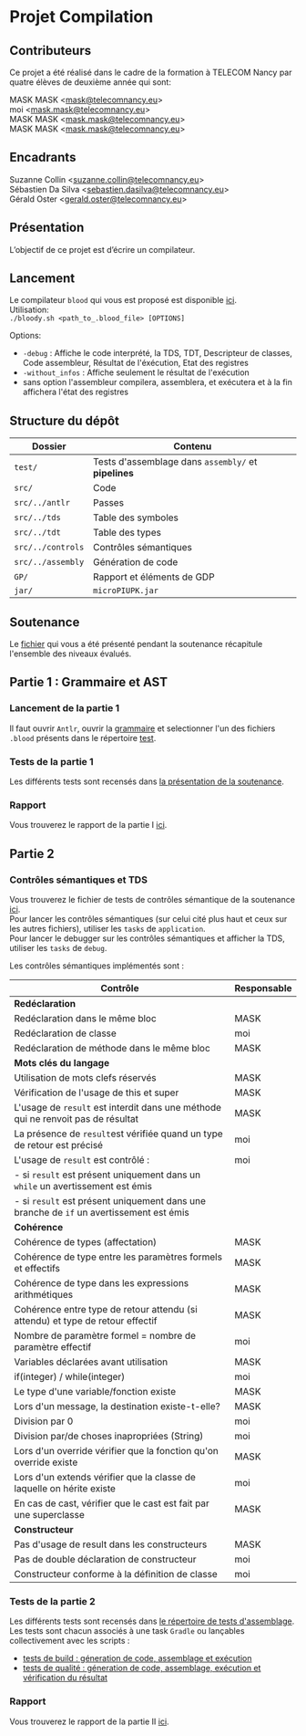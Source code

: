 # Projet Compilation

## Contributeurs

Ce projet a été réalisé dans le cadre de la formation à TELECOM Nancy par quatre élèves de deuxième année qui sont:    

MASK MASK <<mask@telecomnancy.eu>>   
moi <<mask.mask@telecomnancy.eu>>    
MASK MASK <<mask.mask@telecomnancy.eu>>    
MASK MASK <<mask.mask@telecomnancy.eu>>  

## Encadrants

Suzanne Collin <<suzanne.collin@telecomnancy.eu>>    
Sébastien Da Silva <<sebastien.dasilva@telecomnancy.eu>>    
Gérald Oster <<gerald.oster@telecomnancy.eu>>    

## Présentation

L’objectif de ce projet est d’écrire un compilateur.  

## Lancement

Le compilateur `blood` qui vous est proposé est disponible [ici](./bloody.sh). <br>
Utilisation: <br>
`./bloody.sh <path_to_.blood_file> [OPTIONS]`

Options:
- `-debug` : Affiche le code interprété, la TDS, TDT, Descripteur de classes, Code assembleur, Résultat de l'éxécution, Etat des registres
- `-without_infos` : Affiche seulement le résultat de l'exécution
- sans option l'assembleur compilera, assemblera, et exécutera et à la fin affichera l'état des registres


## Structure du dépôt

Dossier     	    | Contenu
--------------------|---------------------------------
`test/` 	        | Tests d'assemblage dans `assembly/` et **pipelines**
`src/` 		        | Code
`src/../antlr`  	| Passes
`src/../tds`     	| Table des symboles
`src/../tdt`     	| Table des types
`src/../controls`   | Contrôles sémantiques
`src/../assembly`   | Génération de code
`GP/`  			    | Rapport et éléments de GDP
`jar/`  			| `microPIUPK.jar`

## Soutenance
Le [fichier](./test/assembly/quality_tests/presentation.blood) qui vous a été présenté pendant la soutenance récapitule l'ensemble des niveaux évalués.

## Partie 1 : Grammaire et AST
### Lancement de la partie 1

Il faut ouvrir `Antlr`, ouvrir la [grammaire](./src/Grammaire.g) et selectionner l'un des fichiers `.blood` présents dans le répertoire [test](./test). <br>

### Tests de la partie 1

Les différents tests sont recensés dans [la présentation de la soutenance](./PCL1-intermediate.md).


### Rapport

Vous trouverez le rapport de la partie I [ici](./GP/Rapport1.pdf).

## Partie 2
### Contrôles sémantiques et TDS
Vous trouverez le fichier de tests de contrôles sémantique de la soutenance [ici](./test/pres2_controles_semantiques.blood).<br>
Pour lancer les contrôles sémantiques (sur celui cité plus haut et ceux sur les autres fichiers), utiliser les `tasks` de `application`.<br>
Pour lancer le debugger sur les contrôles sémantiques et afficher la TDS, utiliser les `tasks` de `debug`.

Les contrôles sémantiques implémentés sont :

| Contrôle                                                     | Responsable        |
| ------------------------------------------------------------ | ------------------ |
| **Redéclaration**                                            |                    |
| Redéclaration dans le même bloc                              | MASK      |
| Redéclaration de classe                                      | moi |
| Redéclaration de méthode dans le même bloc                   | MASK    |
| **Mots clés du langage**                                     |                    |
| Utilisation de mots clefs réservés                           | MASK      |
| Vérification de l'usage de this et super                     | MASK         |
| L'usage de `result` est interdit dans une méthode qui ne renvoit pas de résultat | MASK    |
| La présence de `result`est vérifiée quand un type de retour est précisé | moi |
| L'usage de `result` est contrôlé :                            | moi |
| - si `result` est présent uniquement  dans un `while` un avertissement est émis| |
| - si `result` est présent uniquement  dans une branche de `if` un avertissement est émis| |
| **Cohérence**                                                |                    |
| Cohérence de types (affectation)                             | MASK    |
| Cohérence de type entre les paramètres formels et effectifs  | MASK    |
| Cohérence de type dans les expressions arithmétiques         | MASK    |
| Cohérence entre type de retour attendu (si attendu) et type de retour  effectif | MASK    |
| Nombre de paramètre formel = nombre de paramètre effectif    | moi |
| Variables déclarées avant utilisation                        | MASK      |
| if(integer) / while(integer)                                 | moi |
| Le type d'une variable/fonction existe                       | MASK         |
| Lors d'un message, la destination existe-t-elle?             | MASK         |
| Division par 0                                               | moi |
| Division par/de choses inapropriées (String)                 | moi |
| Lors d'un override vérifier que la fonction qu'on override existe | MASK         |
| Lors d'un extends vérifier que la classe de laquelle on hérite existe | moi |
| En cas de cast, vérifier que le cast est fait par une superclasse | MASK      |
| **Constructeur**                                             |                    |
| Pas d'usage de result dans les constructeurs                 | MASK         |
| Pas de double déclaration de constructeur                    | moi |
| Constructeur conforme à la définition de classe              | moi |


### Tests de la partie 2

Les différents tests sont recensés dans [le répertoire de tests d'assemblage](./test/assembly). <br>
Les tests sont chacun associés à une task `Gradle` ou lançables collectivement avec les scripts : 
- [tests de build : géneration de code, assemblage et exécution](./test/assembly_and_launch.sh)
- [tests de qualité : géneration de code, assemblage, exécution et vérification du résultat](./test/pipeline_check_permanent_tests_quality.sh)
### Rapport

Vous trouverez le rapport de la partie II [ici](./GP/Rapport2.pdf).
